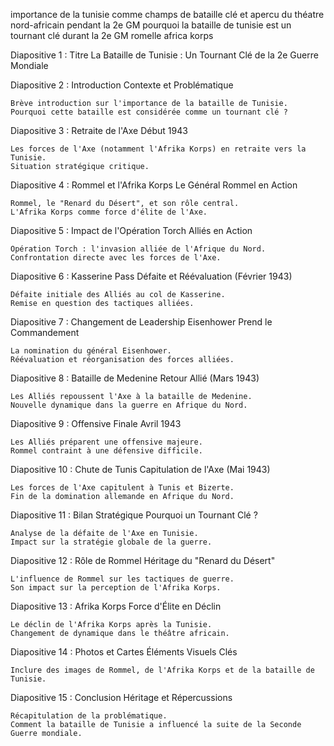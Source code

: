 <!-- 
    marp: true
 -->

importance de la tunisie comme champs de bataille clé et apercu du théatre nord-africain pendant la 2e GM
pourquoi la bataille de tunisie est un tournant clé durant la 2e GM
romelle 
africa korps

Diapositive 1 : Titre
La Bataille de Tunisie : Un Tournant Clé de la 2e Guerre Mondiale

Diapositive 2 : Introduction
Contexte et Problématique

    Brève introduction sur l'importance de la bataille de Tunisie.
    Pourquoi cette bataille est considérée comme un tournant clé ?

Diapositive 3 : Retraite de l'Axe
Début 1943

    Les forces de l'Axe (notamment l'Afrika Korps) en retraite vers la Tunisie.
    Situation stratégique critique.

Diapositive 4 : Rommel et l'Afrika Korps
Le Général Rommel en Action

    Rommel, le "Renard du Désert", et son rôle central.
    L'Afrika Korps comme force d'élite de l'Axe.

Diapositive 5 : Impact de l'Opération Torch
Alliés en Action

    Opération Torch : l'invasion alliée de l'Afrique du Nord.
    Confrontation directe avec les forces de l'Axe.

Diapositive 6 : Kasserine Pass
Défaite et Réévaluation (Février 1943)

    Défaite initiale des Alliés au col de Kasserine.
    Remise en question des tactiques alliées.

Diapositive 7 : Changement de Leadership
Eisenhower Prend le Commandement

    La nomination du général Eisenhower.
    Réévaluation et réorganisation des forces alliées.

Diapositive 8 : Bataille de Medenine
Retour Allié (Mars 1943)

    Les Alliés repoussent l'Axe à la bataille de Medenine.
    Nouvelle dynamique dans la guerre en Afrique du Nord.

Diapositive 9 : Offensive Finale
Avril 1943

    Les Alliés préparent une offensive majeure.
    Rommel contraint à une défensive difficile.

Diapositive 10 : Chute de Tunis
Capitulation de l'Axe (Mai 1943)

    Les forces de l'Axe capitulent à Tunis et Bizerte.
    Fin de la domination allemande en Afrique du Nord.

Diapositive 11 : Bilan Stratégique
Pourquoi un Tournant Clé ?

    Analyse de la défaite de l'Axe en Tunisie.
    Impact sur la stratégie globale de la guerre.

Diapositive 12 : Rôle de Rommel
Héritage du "Renard du Désert"

    L'influence de Rommel sur les tactiques de guerre.
    Son impact sur la perception de l'Afrika Korps.

Diapositive 13 : Afrika Korps
Force d'Élite en Déclin

    Le déclin de l'Afrika Korps après la Tunisie.
    Changement de dynamique dans le théâtre africain.

Diapositive 14 : Photos et Cartes
Éléments Visuels Clés

    Inclure des images de Rommel, de l'Afrika Korps et de la bataille de Tunisie.

Diapositive 15 : Conclusion
Héritage et Répercussions

    Récapitulation de la problématique.
    Comment la bataille de Tunisie a influencé la suite de la Seconde Guerre mondiale.